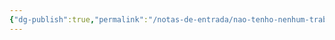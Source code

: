 ```yaml
---
{"dg-publish":true,"permalink":"/notas-de-entrada/nao-tenho-nenhum-trabalho-para-me-sustentar/","tags":["nota🔹"],"updated":"2024-03-21T00:28:50.867-03:00"}
---
```



